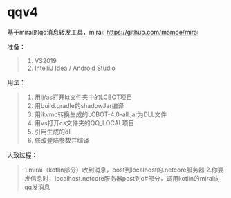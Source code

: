 # qqv4

基于mirai的qq消息转发工具，mirai: https://github.com/mamoe/mirai

准备：
> 1. VS2019
> 2. IntelliJ Idea / Android Studio

用法：
> 1. 用ij/as打开kt文件夹中的LCBOT项目
> 2. 用build.gradle的shadowJar编译
> 3. 用ikvmc转换生成的LCBOT-4.0-all.jar为DLL文件
> 4. 用vs打开cs文件夹的QQ_LOCAL项目
> 5. 引用生成的dll
> 6. 修改登陆参数并编译

大致过程：
> 1.mirai（kotlin部分）收到消息，post到localhost的.netcore服务器
> 2.你要发信息时，localhost.netcore服务器post到c#部分，调用kotlin的mirai向qq发消息
